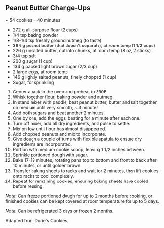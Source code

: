 ## Peanut Butter Change-Ups

~ 54 cookies = 40 minutes

* 272 g all-purpose flour (2 cups)
* 1/4 tsp baking powder
* 1/8-1/4 tsp freshly ground nutmeg (to taste)
* 384 g peanut butter (that doesn't separate), at room temp (1 1/2 cups)
* 226 g unsalted butter, cut into chunks, at room temp (8 oz, 2 sticks)
* 3/4 tsp salt
* 200 g sugar (1 cup)
* 134 g packed light brown sugar (2/3 cup)
* 2 large eggs, at room temp
* 146 g lightly salted peanuts, finely chopped (1 cup)
* Sugar, for sprinkling

1. Center a rack in the oven and preheat to 350F.
2. Whisk together flour, baking powder and nutmeg.
3. In stand mixer with paddle, beat peanut butter, butter and salt together on medium until very smooth, ~ 3 minutes.
4. Add both sugars and beat another 2 minutes.
5. One by one, add the eggs, beating for a minute after each one.
6. Turn off mixer, add all dry ingredients, and pulse to settle.
7. Mix on low until flour has almost disappeared.
8. Add chopped peanuts and mix to incorporate.
9. Give dough a couple of turns with flexible spatula to ensure dry ingredients are incorporated.
10. Portion with medium cookie scoop, leaving 1 1/2 inches between.
11. Sprinkle portioned dough with sugar.
12. Bake 17-19 minutes, rotating pans top to bottom and front to back after 10 minutes, or until golden brown.
13. Transfer baking sheets to racks and wait for 2 minutes, then lift cookies onto racks to cool completely.
14. Repeat for remaining cookies, ensuring baking sheets have cooled before reusing.

*Note*: Can freeze portioned dough for up to 2 months before cooking, or finished cookies can be kept covered at room temperature for up to 5 days.

*Note*: Can be refrigerated 3 days or frozen 2 months.

Adapted from Dorie's Cookies.
